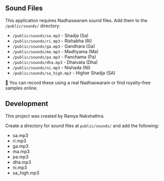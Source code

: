 ## Sound Files

This application requires Nadhaswaram sound files. Add them to the `/public/sounds/` directory:

- `/public/sounds/sa.mp3` - Shadja (Sa)
- `/public/sounds/ri.mp3` - Rishabha (Ri)
- `/public/sounds/ga.mp3` - Gandhara (Ga)
- `/public/sounds/ma.mp3` - Madhyama (Ma)
- `/public/sounds/pa.mp3` - Panchama (Pa)
- `/public/sounds/dha.mp3` - Dhaivata (Dha)
- `/public/sounds/ni.mp3` - Nishada (Ni)
- `/public/sounds/sa_high.mp3` - Higher Shadja (SA)

🎵 You can record these using a real Nadhaswaram or find royalty-free samples online.

## Development

This project was created by Ramya Nakshathra.

Create a directory for sound files at `public/sounds/` and add the following:
- sa.mp3
- ri.mp3
- ga.mp3
- ma.mp3
- pa.mp3
- dha.mp3
- ni.mp3
- sa_high.mp3
